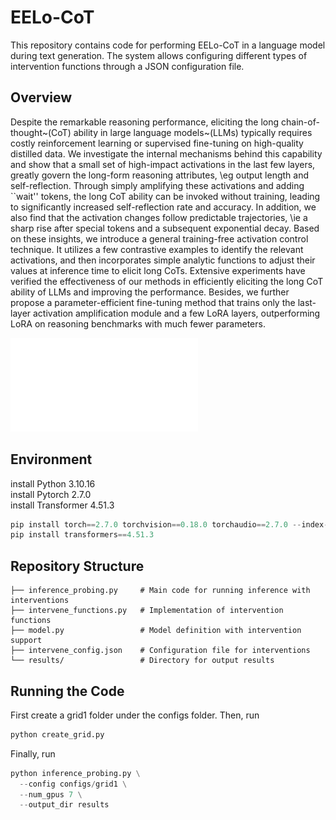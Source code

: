 # EELo-CoT

This repository contains code for performing EELo-CoT in a language model during text generation. The system allows configuring different types of intervention functions through a JSON configuration file.

## Overview
Despite the remarkable reasoning performance, eliciting the long chain-of-thought~(CoT) ability in large language models~(LLMs) typically requires costly reinforcement learning or supervised fine-tuning on high-quality distilled data. We investigate the internal mechanisms behind this capability and show that a small set of high-impact activations in the last few layers, greatly govern the long-form reasoning attributes, \eg output length and self-reflection. Through simply amplifying these activations and adding ``wait'' tokens, the long CoT ability can be invoked without training, leading to significantly increased self-reflection rate and accuracy. In addition, we also find that the activation changes follow predictable trajectories, \ie a sharp rise after special tokens and a subsequent exponential decay. Based on these insights, we introduce a general training-free activation control technique. It utilizes a few contrastive examples to identify the relevant activations, and then incorporates simple analytic functions to adjust their values at inference time to elicit long CoTs. Extensive experiments have verified the effectiveness of our methods in efficiently eliciting the long CoT ability of LLMs and improving the performance. Besides, we further propose a parameter-efficient fine-tuning method that trains only the last-layer activation amplification module and a few LoRA layers, outperforming LoRA on reasoning benchmarks with much fewer parameters.

![](Assets/Model_Graph.pdf)

## Environment
install Python 3.10.16  
install Pytorch 2.7.0  
install Transformer 4.51.3  
```python
pip install torch==2.7.0 torchvision==0.18.0 torchaudio==2.7.0 --index-url https://download.pytorch.org/whl/cu121
pip install transformers==4.51.3
```

## Repository Structure
```
├── inference_probing.py     # Main code for running inference with interventions
├── intervene_functions.py   # Implementation of intervention functions
├── model.py                 # Model definition with intervention support
├── intervene_config.json    # Configuration file for interventions
└── results/                 # Directory for output results
```

## Running the Code
First create a grid1 folder under the configs folder.
Then, run 
```python
python create_grid.py
```

Finally, run 
```python
python inference_probing.py \
  --config configs/grid1 \
  --num_gpus 7 \
  --output_dir results
```
